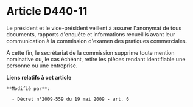 # Article D440-11

Le président et le vice-président veillent à assurer l'anonymat de tous documents, rapports d'enquête et informations
recueillis avant leur communication à la commission d'examen des pratiques commerciales. 

A cette fin, le secrétariat de la commission supprime toute mention nominative ou, le cas échéant, retire les pièces rendant
identifiable une personne ou une entreprise.

**Liens relatifs à cet article**

	**Modifié par**:

	  - Décret n°2009-559 du 19 mai 2009 - art. 6
